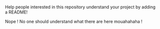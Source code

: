 Help people interested in this repository understand your project by adding a README! 

Nope ! No one should understand what there are here mouahahaha ! 
